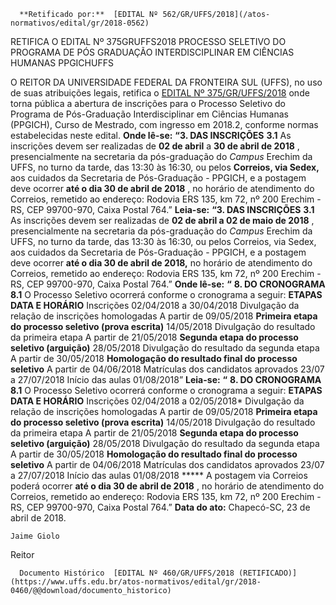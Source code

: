      **Retificado por:**  [EDITAL Nº 562/GR/UFFS/2018](/atos-normativos/edital/gr/2018-0562) 

   RETIFICA O EDITAL Nº 375GRUFFS2018 PROCESSO SELETIVO DO PROGRAMA DE PÓS GRADUAÇÃO INTERDISCIPLINAR EM CIÊNCIAS HUMANAS PPGICHUFFS  

 O REITOR DA UNIVERSIDADE FEDERAL DA FRONTEIRA SUL (UFFS), no uso de suas atribuições legais, retifica o [EDITAL Nº 375/GR/UFFS/2018](https://www.uffs.edu.br/atos-normativos/edital/gr/2018-0375)  onde torna pública a abertura de inscrições para o Processo Seletivo do Programa de Pós-Graduação Interdisciplinar em Ciências Humanas (PPGICH), Curso de Mestrado, com ingresso em 2018.2, conforme normas estabelecidas neste edital. **Onde lê-se:**  **“3. DAS INSCRIÇÕES**  **3.1** As inscrições devem ser realizadas de **02 de abril** a **30 de abril de 2018** , presencialmente na secretaria da pós-graduação do *Campus* Erechim da UFFS, no turno da tarde, das 13:30 às 16:30, ou pelos **Correios, via Sedex,** aos cuidados da Secretaria de Pós-Graduação - PPGICH, e a postagem deve ocorrer **até o dia 30 de abril de 2018** , no horário de atendimento do Correios, remetido ao endereço: Rodovia ERS 135, km 72, nº 200 Erechim - RS, CEP 99700-970, Caixa Postal 764.”   **Leia-se:**  **“3. DAS INSCRIÇÕES**  **3.1** As inscrições devem ser realizadas de **02 de abril a 02 de maio de 2018** , presencialmente na secretaria da pós-graduação do *Campus* Erechim da UFFS, no turno da tarde, das 13:30 às 16:30, ou pelos Correios, via Sedex, aos cuidados da Secretaria de Pós-Graduação - PPGICH, e a postagem deve ocorrer **até o dia 30 de abril de 2018,** no horário de atendimento do Correios, remetido ao endereço: Rodovia ERS 135, km 72, nº 200 Erechim - RS, CEP 99700-970, Caixa Postal 764.” **Onde lê-se:**  **“**  **8. DO CRONOGRAMA**  **8.1** O Processo Seletivo ocorrerá conforme o cronograma a seguir:     **ETAPAS**    **DATA E HORÁRIO**      Inscrições   02/04/2018 a 30/04/2018     Divulgação da relação de inscrições homologadas   A partir de 09/05/2018     **Primeira etapa do processo seletivo (prova escrita)**    14/05/2018     Divulgação do resultado da primeira etapa   A partir de 21/05/2018     **Segunda etapa do processo seletivo (arguição)**    28/05/2018     Divulgação do resultado da segunda etapa   A partir de 30/05/2018     **Homologação do resultado final do processo seletivo**    A partir de 04/06/2018     Matrículas dos candidatos aprovados   23/07 a 27/07/2018     Início das aulas   01/08/2018”       **Leia-se:**  **“**  **8. DO CRONOGRAMA**  **8.1** O Processo Seletivo ocorrerá conforme o cronograma a seguir:     **ETAPAS**    **DATA E HORÁRIO**      Inscrições   02/04/2018 a 02/05/2018*     Divulgação da relação de inscrições homologadas   A partir de 09/05/2018     **Primeira etapa do processo seletivo (prova escrita)**    14/05/2018     Divulgação do resultado da primeira etapa   A partir de 21/05/2018     **Segunda etapa do processo seletivo (arguição)**    28/05/2018     Divulgação do resultado da segunda etapa   A partir de 30/05/2018     **Homologação do resultado final do processo seletivo**    A partir de 04/06/2018     Matrículas dos candidatos aprovados   23/07 a 27/07/2018     Início das aulas   01/08/2018     ***** A postagem via Correios poderá ocorrer **até o dia 30 de abril de 2018** , no horário de atendimento do Correios, remetido ao endereço: Rodovia ERS 135, km 72, nº 200 Erechim - RS, CEP 99700-970, Caixa Postal 764.”      **Data do ato:** Chapecó-SC, 23 de abril de 2018.   
 

    Jaime Giolo   
 Reitor 

      Documento Histórico  [EDITAL Nº 460/GR/UFFS/2018 (RETIFICADO)](https://www.uffs.edu.br/atos-normativos/edital/gr/2018-0460/@@download/documento_historico)     
      
